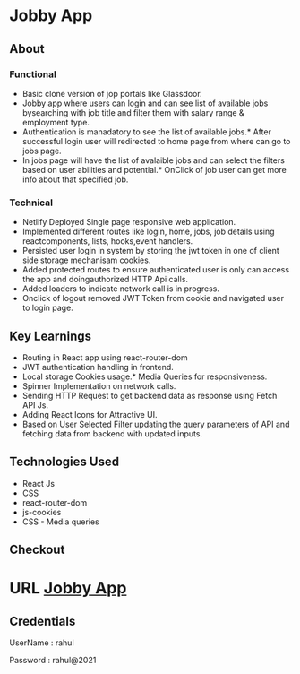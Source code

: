 # Jobby App

## About

### Functional
* Basic clone version of jop portals like Glassdoor.
* Jobby app where users can login and can see list of available jobs bysearching with job title and filter them with salary range & employment type.
* Authentication is manadatory to see the list of available jobs.* After successful login user will redirected to home page.from where can go to jobs page.
* In jobs page will have the list of avalaible jobs and can select the filters based on user abilities and potential.* OnClick of job user can get more info about that specified job.


### Technical
* Netlify Deployed Single page responsive web application.
* Implemented different routes like login, home, jobs, job details using reactcomponents, lists, hooks,event handlers.
* Persisted user login in system by storing the jwt token in one of client side storage mechanisam cookies.
* Added protected routes to ensure authenticated user is only can access the app and doingauthorized HTTP Api calls. 
* Added loaders to indicate network call is in progress. 
* Onclick of logout removed JWT Token from cookie and navigated user to login page.

## Key Learnings
* Routing in React app using react-router-dom
* JWT authentication handling in frontend.
* Local storage Cookies usage.* Media Queries for responsiveness.
* Spinner Implementation on network calls.
* Sending HTTP Request to get backend data as response using Fetch API Js.
* Adding React Icons for Attractive UI.
* Based on User Selected Filter updating the query parameters of API and fetching data from backend with updated inputs.

## Technologies Used
* React Js
* CSS 
* react-router-dom 
* js-cookies 
* CSS - Media queries 

## Checkout 
# URL [Jobby App](https://sai-job-app.netlify.app/)

## Credentials

UserName : rahul

Password  : rahul@2021
